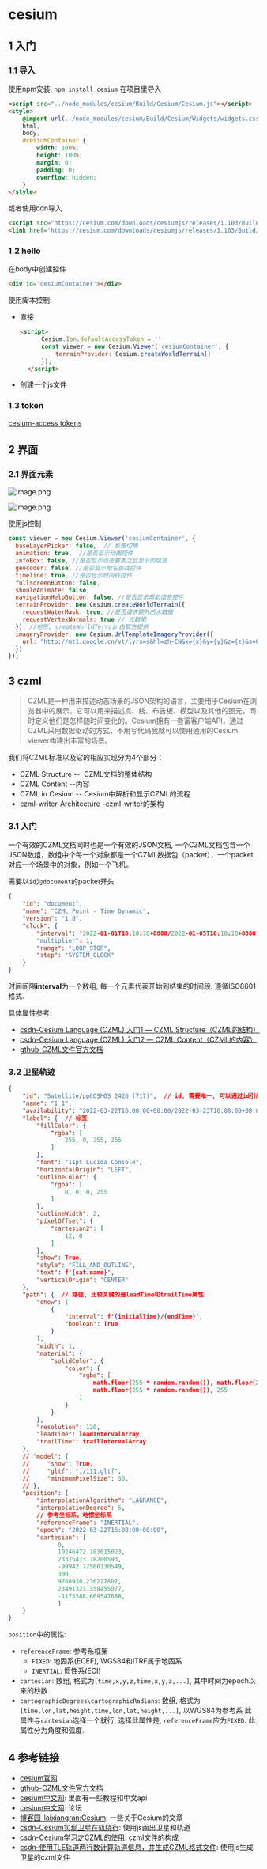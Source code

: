 # cesium
## 1 入门
### 1.1 导入
使用npm安装, `npm install cesium`
在项目里导入
```html
<script src="../node_modules/cesium/Build/Cesium/Cesium.js"></script>
<style>
    @import url(../node_modules/cesium/Build/Cesium/Widgets/widgets.css);
    html,
    body,
    #cesiumContainer {
        width: 100%;
        height: 100%;
        margin: 0;
        padding: 0;
        overflow: hidden;
    }
</style>
```

或者使用cdn导入
```html
<script src="https://cesium.com/downloads/cesiumjs/releases/1.103/Build/Cesium/Cesium.js"></script> 
<link href="https://cesium.com/downloads/cesiumjs/releases/1.103/Build/Cesium/Widgets/widgets.css" rel="stylesheet">
```

### 1.2 hello
在body中创建控件
```html
<div id='cesiumContainer'></div>
```

使用脚本控制:
- 直接
  ```html
  <script>
	    Cesium.Ion.defaultAccessToken = ''
	    const viewer = new Cesium.Viewer('cesiumContainer', {
	        terrainProvider: Cesium.createWorldTerrain()
	    }); 
    </script>
	```
- 创建一个js文件

### 1.3 token
[cesium-access tokens](https://ion.cesium.com/tokens?page=1)

## 2 界面
### 2.1 界面元素
![image.png](https://img-1258201770.cos.ap-beijing.myqcloud.com/imgs/202303151717972.webp)

![image.png](https://img-1258201770.cos.ap-beijing.myqcloud.com/imgs/202303151718801.webp)

使用js控制
```js
const viewer = new Cesium.Viewer('cesiumContainer', {
  baseLayerPicker: false,  // 影像切换
  animation: true,  //是否显示动画控件
  infoBox: false, //是否显示点击要素之后显示的信息
  geocoder: false, //是否显示地名查找控件
  timeline: true, //是否显示时间线控件
  fullscreenButton: false,
  shouldAnimate: false,
  navigationHelpButton: false, //是否显示帮助信息控件
  terrainProvider: new Cesium.createWorldTerrain({
    requestWaterMask: true, //是否请求额外的水数据
    requestVertexNormals: true // 光数据
  }), //地形, createWorldTerrain由官方提供
  imageryProvider: new Cesium.UrlTemplateImageryProvider({
	url: "http://mt1.google.cn/vt/lyrs=s&hl=zh-CN&x={x}&y={y}&z={z}&s=Gali"
  })
});
```


## 3 czml
>CZML是一种用来描述动态场景的JSON架构的语言，主要用于Cesium在浏览器中的展示。它可以用来描述点、线、布告板、模型以及其他的图元，同时定义他们是怎样随时间变化的。Cesium拥有一套富客户端API，通过CZML采用数据驱动的方式，不用写代码我就可以使用通用的Cesium viewer构建出丰富的场景。

我们将CZML标准以及它的相应实现分为4个部分：
- CZML Structure --  CZML文档的整体结构
- CZML Content --内容
- CZML in Cesium -- Cesium中解析和显示CZML的流程
- czml-writer-Architecture –czml-writer的架构

### 3.1 入门
一个有效的CZML文档同时也是一个有效的JSON文档, 一个CZML文档包含一个JSON数组，数组中个每一个对象都是一个CZML数据包（packet），一个packet对应一个场景中的对象，例如一个飞机。

需要以`id`为`document`的packet开头
```json
{  
    "id": "document",  
    "name": "CZML Point - Time Dynamic",  
    "version": "1.0",  
    "clock": {  
        "interval": '2022-01-01T10:10:10+0800/2022-01-05T10:10:10+0800', '2022-01-06T10:10:10+0800/2022-01-08T10:10:10+0800'
        "multiplier": 1,  
        "range": "LOOP_STOP",  
        "step": "SYSTEM_CLOCK"  
    }  
}
```

时间间隔**interval**为一个数组, 每一个元素代表开始到结束的时间段. 遵循ISO8601格式.

具体属性参考:
- [csdn-Cesium Language (CZML) 入门1 — CZML Structure（CZML的结构）](https://www.cnblogs.com/laixiangran/p/4997971.html)
- [csdn-Cesium Language (CZML) 入门2 — CZML Content（CZML的内容）](https://www.cnblogs.com/laixiangran/p/4998529.html)
- [gthub-CZML文件官方文档](https://github.com/AnalyticalGraphicsInc/czml-writer/wiki)

### 3.2 卫星轨迹
```json
{  
    "id": "Satellite/ppCOSMOS 2426 (717)",  // id, 需要唯一, 可以通过id引用其他packet
    "name": "1_1",  
    "availability": "2022-03-22T16:08:00+08:00/2022-03-23T16:08:00+08:00",  
    "label": {  // 标签
        "fillColor": {  
            "rgba": [  
                255, 0, 255, 255  
            ]  
        },  
        "font": "11pt Lucida Console",  
        "horizontalOrigin": "LEFT",  
        "outlineColor": {  
            "rgba": [  
                0, 0, 0, 255  
            ]  
        },  
        "outlineWidth": 2,  
        "pixelOffset": {  
            "cartesian2": [  
                12, 0  
            ]  
        },  
        "show": True,  
        "style": "FILL_AND_OUTLINE",  
        "text": f'{sat.name}',  
        "verticalOrigin": "CENTER"  
    },  
    "path": {  // 路径, 比较关键的是leadTime和trailTime属性
        "show": [  
            {  
                "interval": f'{initialTime}/{endTime}',  
                "boolean": True  
            }  
        ],  
        "width": 1,  
        "material": {  
            "solidColor": {  
                "color": {  
                    "rgba": [  
                        math.floor(255 * random.random()), math.floor(255 * random.random()),  
                        math.floor(255 * random.random()), 255  
                    ]  
                }  
            }  
        },  
        "resolution": 120,  
        "leadTime": leadIntervalArray,  
        "trailTime": trailIntervalArray  
    },  
    // "model": {  
    //     "show": True,    
    //     "gltf": "./111.gltf",    
    //     "minimumPixelSize": 50,    
    // },    
    "position": {  
        "interpolationAlgorithm": "LAGRANGE",  
        "interpolationDegree": 5,  
        // 参考坐标系，地惯坐标系  
        "referenceFrame": "INERTIAL",  
        "epoch": "2022-03-22T16:08:00+08:00",  
        "cartesian": [
              0,
              10246472.183615023,
              23315473.78200593,
              -99942.77560130549,
              300,
              9768930.236227807,
              23491323.358455077,
              -1173388.669547688,
              ]
    }  
}
```

`position`中的属性:
- `referenceFrame`: 参考系框架
	- `FIXED`: 地固系(ECEF), WGS84和ITRF属于地固系
	- `INERTIAL`: 惯性系(ECI)
- `cartesian`: 数组, 格式为`[time,x,y,z,time,x,y,z,...]`, 其中时间为epoch以来的秒数
- `cartographicDegrees\cartographicRadians`: 数组, 格式为`[time,lon,lat,height,time,lon,lat,height,...]`, 以WGS84为参考系
  此属性与`cartesian`选择一个就行, 选择此属性是, `referenceFrame`应为`FIXED`. 此属性分为角度和弧度.

## 4 参考链接
- [cesium官网](https://cesium.com/)
- [gthub-CZML文件官方文档](https://github.com/AnalyticalGraphicsInc/czml-writer/wiki)
- [cesium中文网](http://cesium.xin/wordpress/): 里面有一些教程和中文api
- [cesium中文网](http://cesiumcn.org/): 论坛
- [博客园-laixiangran:Cesium](https://www.cnblogs.com/laixiangran/tag/Cesium/): 一些关于Cesium的文章
- [csdn-Cesium实现卫星在轨绕行](https://blog.csdn.net/weixin_42776111/article/details/125479398): 使用js画出卫星和轨道
- [csdn-Cesium学习之CZML的使用](https://blog.csdn.net/Gua_guagua/article/details/125024376?spm=1001.2014.3001.5501): czml文件的构成
- [csdn-使用TLE轨道两行数计算轨道信息，并生成CZML格式文件](https://blog.csdn.net/Gua_guagua/article/details/126895330?spm=1001.2014.3001.5501): 使用js生成卫星的czml文件

